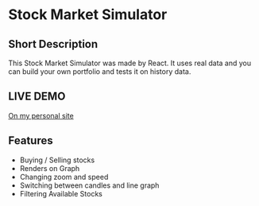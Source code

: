 # Stock Market Simulator

## Short Description
This Stock Market Simulator was made by React. It uses real data and you can build your own portfolio and tests it on history data.

## LIVE DEMO
[On my personal site](https://domonkosferenczy.hu/stock)

## Features
- Buying / Selling stocks
- Renders on Graph
- Changing zoom and speed
- Switching between candles and line graph
- Filtering Available Stocks
